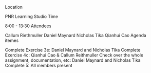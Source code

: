 Location

PNR Learning Studio
Time

8:00 - 13:30
Attendees

Callum Riethmuller
Daniel Maynard
Nicholas Tika
Qianhui Cao
Agenda itemes

Complete Exercise 3e: Daniel Maynard and Nicholas Tika
Complete Exercise 4c: Qianhui Cao & Callum Reithmuller
Check over the whole assignment, documentation, etc: Daniel Maynard and Nicholas Tika
Complete 5: All members present
